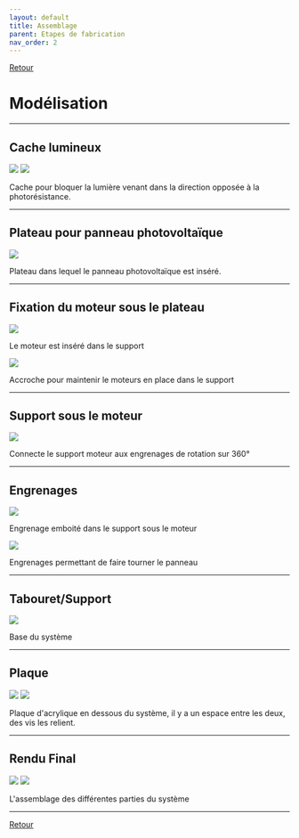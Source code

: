 ```yaml
---
layout: default
title: Assemblage
parent: Etapes de fabrication
nav_order: 2
---
```


[Retour](etapes.md)  

# Modélisation

---

## Cache lumineux

![](../Images/Modélisation_support_photores.jpg)
![](../Images/Bloque_lumière.png)

Cache pour bloquer la lumière venant dans la direction opposée à la photorésistance.

---

## Plateau pour panneau photovoltaïque

![](../Images/Plateau_PV.png)

Plateau dans lequel le panneau photovoltaïque est inséré.

---

## Fixation du moteur sous le plateau

![](../Images/Support_moteur.png)

Le moteur est inséré dans le support

![](../Images/Tenue_moteur.png)

Accroche pour maintenir le moteurs en place dans le support

---

## Support sous le moteur

![](../Images/Support_(2).png)

Connecte le support moteur aux engrenages de rotation sur 360°

---

## Engrenages

![](../Images/Engrenage_100.png)

Engrenage emboité dans le support sous le moteur

![](../Images/Engrenage_50.png)

Engrenages permettant de faire tourner le panneau

---

## Tabouret/Support

![](../Images/tabouret.png)

Base du système

---

## Plaque

![](../Images/Modélisation_dessusbase.png)
![](../Images/Modélisation_dessousbase.png)

Plaque d'acrylique en dessous du système, il y a un espace entre les deux, des vis les relient.

---

## Rendu Final

![](../Images/Montage_Face.png)
![](../Images/Montage_Dos.png)

L'assemblage des différentes parties du système

---

[Retour](etapes.md)
